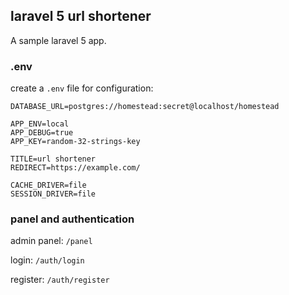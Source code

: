 ## laravel 5 url shortener

A sample laravel 5 app.

### .env

create a `.env` file for configuration:

```
DATABASE_URL=postgres://homestead:secret@localhost/homestead

APP_ENV=local
APP_DEBUG=true
APP_KEY=random-32-strings-key

TITLE=url shortener
REDIRECT=https://example.com/

CACHE_DRIVER=file
SESSION_DRIVER=file
```

### panel and authentication

admin panel: `/panel`

login: `/auth/login`

register: `/auth/register`
